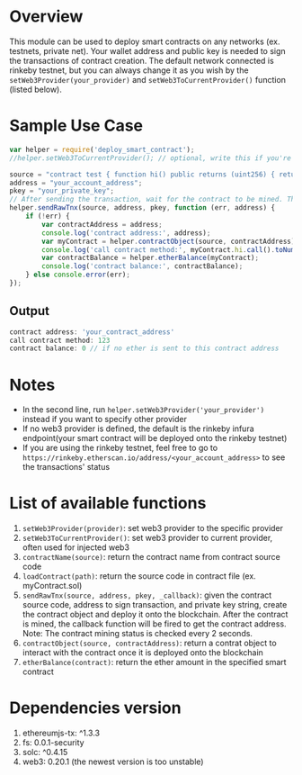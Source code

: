 # Overview
This module can be used to deploy smart contracts on any networks (ex. testnets, private net). Your wallet address and public key is needed to sign the transactions of contract creation. The default network connected is rinkeby testnet, but you can always change it as you wish by the `setWeb3Provider(your_provider)` and `setWeb3ToCurrentProvider()` function (listed below).

# Sample Use Case 
```js
var helper = require('deploy_smart_contract');
//helper.setWeb3ToCurrentProvider(); // optional, write this if you're connecting to injected web3 like MetaMask or parity

source = "contract test { function hi() public returns (uint256) { return 123; }}";
address = "your_account_address";
pkey = "your_private_key";
// After sending the transaction, wait for the contract to be mined. The waiting time depends on the connected network (can be around 30 seconds)
helper.sendRawTnx(source, address, pkey, function (err, address) { 
    if (!err) {
        var contractAddress = address;
        console.log('contract address:', address);
        var myContract = helper.contractObject(source, contractAddress); 
        console.log('call contract method:', myContract.hi.call().toNumber()); 
        var contractBalance = helper.etherBalance(myContract);
        console.log('contract balance:', contractBalance); 
    } else console.error(err);
});

```
## Output
```js
contract address: 'your_contract_address'
call contract method: 123
contract balance: 0 // if no ether is sent to this contract address
```
# Notes
* In the second line, run `helper.setWeb3Provider('your_provider')` instead if you want to specify other provider<br>
* If no web3 provider is defined, the default is the rinkeby infura endpoint(your smart contract will be deployed onto the rinkeby testnet)<br>
* If you are using the rinkeby testnet, feel free to go to `https://rinkeby.etherscan.io/address/<your_account_address>` to see the transactions' status 

# List of available functions
1. `setWeb3Provider(provider)`: set web3 provider to the specific provider
2. `setWeb3ToCurrentProvider()`: set web3 provider to current provider, often used for injected web3
1. `contractName(source)`: return the contract name from contract source code
2. `loadContract(path)`: return the source code in contract file (ex. myContract.sol)
3. `sendRawTnx(source, address, pkey, _callback)`: given the contract source code, address to sign transaction, and private key string, create the contract object and deploy it onto the blockchain. After the contract is mined, the callback function will be fired to get the contract address. <br>
Note: The contract mining status is checked every 2 seconds.
4. `contractObject(source, contractAddress)`: return a contrat object to interact with the contract once it is deployed onto the blockchain  
5. `etherBalance(contract)`: return the ether amount in the specified smart contract

# Dependencies version
1. ethereumjs-tx: ^1.3.3
2. fs: 0.0.1-security
3. solc: ^0.4.15
5. web3: 0.20.1 (the newest version is too unstable)